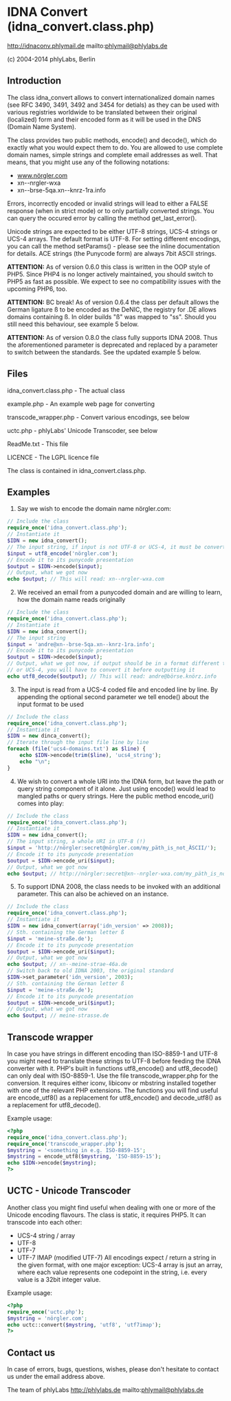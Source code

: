 IDNA Convert (idna_convert.class.php)
=====================================
http://idnaconv.phlymail.de                  mailto:phlymail@phlylabs.de

(c) 2004-2014 phlyLabs, Berlin

Introduction
------------

The class idna_convert allows to convert internationalized domain names
(see RFC 3490, 3491, 3492 and 3454 for detials) as they can be used with various
registries worldwide to be translated between their original (localized) form
and their encoded form as it will be used in the DNS (Domain Name System).

The class provides two public methods, encode() and decode(), which do exactly
what you would expect them to do. You are allowed to use complete domain names,
simple strings and complete email addresses as well. That means, that you might
use any of the following notations:

- www.nörgler.com
- xn--nrgler-wxa
- xn--brse-5qa.xn--knrz-1ra.info

Errors, incorrectly encoded or invalid strings will lead to either a FALSE
response (when in strict mode) or to only partially converted strings.
You can query the occured error by calling the method get_last_error().

Unicode strings are expected to be either UTF-8 strings, UCS-4 strings or UCS-4
arrays. The default format is UTF-8. For setting different encodings, you can
call the method setParams() - please see the inline documentation for details.
ACE strings (the Punycode form) are always 7bit ASCII strings.

**ATTENTION:** As of version 0.6.0 this class is written in the OOP style of PHP5.
Since PHP4 is no longer actively maintained, you should switch to PHP5 as fast as
possible.
We expect to see no compatibility issues with the upcoming PHP6, too.

**ATTENTION:** BC break! As of version 0.6.4 the class per default allows the German
ligature ß to be encoded as the DeNIC, the registry for .DE allows domains
containing ß.
In older builds "ß" was mapped to "ss". Should you still need this behaviour,
see example 5 below.

**ATTENTION:** As of version 0.8.0 the class fully supports IDNA 2008. Thus the
aforementioned parameter is deprecated and replaced by a parameter to switch
between the standards. See the updated example 5 below.

Files
-----
idna_convert.class.php         - The actual class

example.php                    - An example web page for converting

transcode_wrapper.php          - Convert various encodings, see below

uctc.php                       - phlyLabs' Unicode Transcoder, see below

ReadMe.txt                     - This file

LICENCE                        - The LGPL licence file

The class is contained in idna_convert.class.php.


Examples
--------
1. Say we wish to encode the domain name nörgler.com:

```php
// Include the class
require_once('idna_convert.class.php');
// Instantiate it
$IDN = new idna_convert();
// The input string, if input is not UTF-8 or UCS-4, it must be converted before
$input = utf8_encode('nörgler.com');
// Encode it to its punycode presentation
$output = $IDN->encode($input);
// Output, what we got now
echo $output; // This will read: xn--nrgler-wxa.com
```

2. We received an email from a punycoded domain and are willing to learn, how
   the domain name reads originally

```php
// Include the class
require_once('idna_convert.class.php');
// Instantiate it
$IDN = new idna_convert();
// The input string
$input = 'andre@xn--brse-5qa.xn--knrz-1ra.info';
// Encode it to its punycode presentation
$output = $IDN->decode($input);
// Output, what we got now, if output should be in a format different to UTF-8
// or UCS-4, you will have to convert it before outputting it
echo utf8_decode($output); // This will read: andre@börse.knörz.info
```

3. The input is read from a UCS-4 coded file and encoded line by line. By
   appending the optional second parameter we tell enode() about the input
   format to be used

```php
// Include the class
require_once('idna_convert.class.php');
// Instantiate it
$IDN = new dinca_convert();
// Iterate through the input file line by line
foreach (file('ucs4-domains.txt') as $line) {
    echo $IDN->encode(trim($line), 'ucs4_string');
    echo "\n";
}
```

4. We wish to convert a whole URI into the IDNA form, but leave the path or
   query string component of it alone. Just using encode() would lead to mangled
   paths or query strings. Here the public method encode_uri() comes into play:

```php
// Include the class
require_once('idna_convert.class.php');
// Instantiate it
$IDN = new idna_convert();
// The input string, a whole URI in UTF-8 (!)
$input = 'http://nörgler:secret@nörgler.com/my_päth_is_not_ÄSCII/');
// Encode it to its punycode presentation
$output = $IDN->encode_uri($input);
// Output, what we got now
echo $output; // http://nörgler:secret@xn--nrgler-wxa.com/my_päth_is_not_ÄSCII/
```

5. To support IDNA 2008, the class needs to be invoked with an additional
   parameter. This can also be achieved on an instance.

```php
// Include the class
require_once('idna_convert.class.php');
// Instantiate it
$IDN = new idna_convert(array('idn_version' => 2008));
// Sth. containing the German letter ß
$input = 'meine-straße.de');
// Encode it to its punycode presentation
$output = $IDN->encode_uri($input);
// Output, what we got now
echo $output; // xn--meine-strae-46a.de
// Switch back to old IDNA 2003, the original standard
$IDN->set_parameter('idn_version', 2003);
// Sth. containing the German letter ß
$input = 'meine-straße.de');
// Encode it to its punycode presentation
$output = $IDN->encode_uri($input);
// Output, what we got now
echo $output; // meine-strasse.de
```

Transcode wrapper
-----------------
In case you have strings in different encoding than ISO-8859-1 and UTF-8 you might need to
translate these strings to UTF-8 before feeding the IDNA converter with it.
PHP's built in functions utf8_encode() and utf8_decode() can only deal with ISO-8859-1.
Use the file transcode_wrapper.php for the conversion. It requires either iconv, libiconv
or mbstring installed together with one of the relevant PHP extensions.
The functions you will find useful are
encode_utf8() as a replacement for utf8_encode() and
decode_utf8() as a replacement for utf8_decode().

Example usage:
```php
<?php
require_once('idna_convert.class.php');
require_once('transcode_wrapper.php');
$mystring = '<something in e.g. ISO-8859-15';
$mystring = encode_utf8($mystring, 'ISO-8859-15');
echo $IDN->encode($mystring);
?>
```

UCTC - Unicode Transcoder
-------------------------
Another class you might find useful when dealing with one or more of the Unicode encoding
flavours. The class is static, it requires PHP5. It can transcode into each other:
- UCS-4 string / array
- UTF-8
- UTF-7
- UTF-7 IMAP (modified UTF-7)
All encodings expect / return a string in the given format, with one major exception:
UCS-4 array is jsut an array, where each value represents one codepoint in the string, i.e.
every value is a 32bit integer value.

Example usage:
```php
<?php
require_once('uctc.php');
$mystring = 'nörgler.com';
echo uctc::convert($mystring, 'utf8', 'utf7imap');
?>
```

Contact us
----------
In case of errors, bugs, questions, wishes, please don't hesitate to contact us
under the email address above.

The team of phlyLabs
http://phlylabs.de
mailto:phlymail@phlylabs.de
